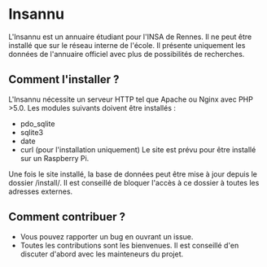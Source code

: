 # Insannu

L'Insannu est un annuaire étudiant pour l'INSA de Rennes. Il ne peut être installé que sur le réseau interne de l'école. Il présente uniquement les données de l'annuaire officiel avec plus de possibilités de recherches.


## Comment l'installer ?

L'Insannu nécessite un serveur HTTP tel que Apache ou Nginx avec PHP >5.0.
Les modules suivants doivent être installés :
* pdo_sqlite
* sqlite3
* date
* curl (pour l'installation uniquement)
Le site est prévu pour être installé sur un Raspberry Pi.

Une fois le site installé, la base de données peut être mise à jour depuis le dossier /install/.
Il est conseillé de bloquer l'accès à ce dossier à toutes les adresses externes.


## Comment contribuer ?

* Vous pouvez rapporter un bug en ouvrant un issue.
* Toutes les contributions sont les bienvenues. Il est conseillé d'en discuter d'abord avec les mainteneurs du projet.
